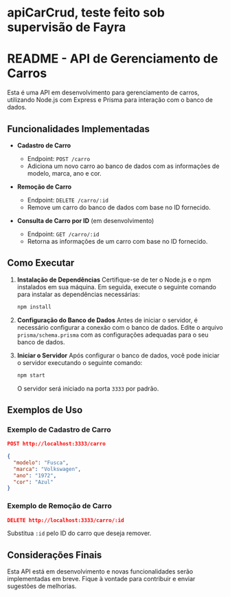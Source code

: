 # apiCarCrud, teste feito sob supervisão de Fayra

# README - API de Gerenciamento de Carros

Esta é uma API em desenvolvimento para gerenciamento de carros, utilizando Node.js com Express e Prisma para interação com o banco de dados.

## Funcionalidades Implementadas

- **Cadastro de Carro**
  - Endpoint: `POST /carro`
  - Adiciona um novo carro ao banco de dados com as informações de modelo, marca, ano e cor.

- **Remoção de Carro**
  - Endpoint: `DELETE /carro/:id`
  - Remove um carro do banco de dados com base no ID fornecido.

- **Consulta de Carro por ID** (em desenvolvimento)
  - Endpoint: `GET /carro/:id`
  - Retorna as informações de um carro com base no ID fornecido.

## Como Executar

1. **Instalação de Dependências**
   Certifique-se de ter o Node.js e o npm instalados em sua máquina. Em seguida, execute o seguinte comando para instalar as dependências necessárias:

   ```bash
   npm install
   ```

2. **Configuração do Banco de Dados**
   Antes de iniciar o servidor, é necessário configurar a conexão com o banco de dados. Edite o arquivo `prisma/schema.prisma` com as configurações adequadas para o seu banco de dados.

3. **Iniciar o Servidor**
   Após configurar o banco de dados, você pode iniciar o servidor executando o seguinte comando:

   ```bash
   npm start
   ```

   O servidor será iniciado na porta `3333` por padrão.

## Exemplos de Uso

### Exemplo de Cadastro de Carro

```json
POST http://localhost:3333/carro

{
  "modelo": "Fusca",
  "marca": "Volkswagen",
  "ano": "1972",
  "cor": "Azul"
}
```

### Exemplo de Remoção de Carro

```json
DELETE http://localhost:3333/carro/:id
```

Substitua `:id` pelo ID do carro que deseja remover.

## Considerações Finais

Esta API está em desenvolvimento e novas funcionalidades serão implementadas em breve. Fique à vontade para contribuir e enviar sugestões de melhorias.
